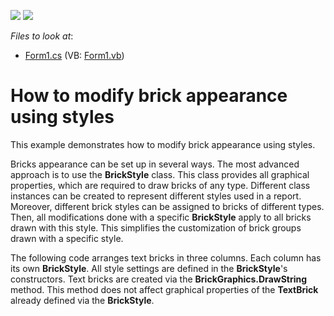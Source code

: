 <!-- default badges list -->
[![](https://img.shields.io/badge/Open_in_DevExpress_Support_Center-FF7200?style=flat-square&logo=DevExpress&logoColor=white)](https://supportcenter.devexpress.com/ticket/details/E148)
[![](https://img.shields.io/badge/📖_How_to_use_DevExpress_Examples-e9f6fc?style=flat-square)](https://docs.devexpress.com/GeneralInformation/403183)
<!-- default badges end -->
<!-- default file list -->
*Files to look at*:

* [Form1.cs](./CS/Form1.cs) (VB: [Form1.vb](./VB/Form1.vb))
<!-- default file list end -->
# How to modify brick appearance using styles


<p>This example demonstrates how to modify brick appearance using styles.</p><p>Bricks appearance can be set up in several ways. The most advanced approach is to use the <strong>BrickStyle</strong> class. This class provides all graphical properties, which are required to draw bricks of any type. Different class instances can be created to represent different styles used in a report. Moreover, different brick styles can be assigned to bricks of different types. Then, all modifications done with a specific <strong>BrickStyle</strong> apply to all bricks drawn with this style. This simplifies the customization of brick groups drawn with a specific style.</p><p>The following code arranges text bricks in three columns. Each column has its own <strong>BrickStyle</strong>. All style settings are defined in the <strong>BrickStyle</strong>'s constructors. Text bricks are created via the <strong>BrickGraphics.DrawString</strong> method. This method does not affect graphical properties of the <strong>TextBrick</strong> already defined via the <strong>BrickStyle</strong>.</p>

<br/>


